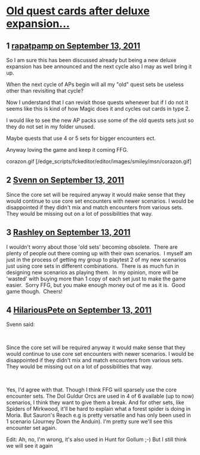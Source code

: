 # [Old quest cards after deluxe expansion...](https://community.fantasyflightgames.com/topic/53091-old-quest-cards-after-deluxe-expansion/)

## 1 [rapatpamp on September 13, 2011](https://community.fantasyflightgames.com/topic/53091-old-quest-cards-after-deluxe-expansion/?do=findComment&comment=527543)

So I am sure this has been discussed already but being a new deluxe expansion has bee announced and the next cycle also I may as well bring it up.

When the next cycle of APs begin will all my "old" quest sets be useless other than revisiting that cycle?

Now I understand that I can revisit those quests whenever but if I do not it seems like this is kind of how Magic does it and cycles out cards in type 2.

I would like to see the new AP packs use some of the old quests sets just so they do not set in my folder unused.

Maybe quests that use 4 or 5 sets for bigger encounters ect.

Anyway loving the game and keep it coming FFG.

corazon.gif [/edge_scripts/fckeditor/editor/images/smiley/msn/corazon.gif]

## 2 [Svenn on September 13, 2011](https://community.fantasyflightgames.com/topic/53091-old-quest-cards-after-deluxe-expansion/?do=findComment&comment=527544)

Since the core set will be required anyway it would make sense that they would continue to use core set encounters with newer scenarios. I would be disappointed if they didn't mix and match encounters from various sets. They would be missing out on a lot of possibilities that way.

## 3 [Rashley on September 13, 2011](https://community.fantasyflightgames.com/topic/53091-old-quest-cards-after-deluxe-expansion/?do=findComment&comment=527567)

I wouldn't worry about those 'old sets' becoming obsolete.  There are plenty of people out there coming up with their own scenarios.  I myself am just in the process of getting my group to playtest 2 of my new scenarios just using core sets in different combinations.  There is as much fun in designing new scenarios as playing them.  In my opinion, more will be 'wasted' with buying more than 1 copy of each set just to make the game easier.  Sorry FFG, but you make enough money out of me as it is.  Good game though.  Cheers!

## 4 [HilariousPete on September 13, 2011](https://community.fantasyflightgames.com/topic/53091-old-quest-cards-after-deluxe-expansion/?do=findComment&comment=527578)

Svenn said:

 

Since the core set will be required anyway it would make sense that they would continue to use core set encounters with newer scenarios. I would be disappointed if they didn't mix and match encounters from various sets. They would be missing out on a lot of possibilities that way.

 

Yes, I'd agree with that. Though I think FFG will sparsely use the core encounter sets. The Dol Guldur Orcs are used in 4 of 6 available (up to now) scenarios, I think they want to give them a break. And for other sets, like Spiders of Mirkwood, it'll be hard to explain what a forest spider is doing in Moria. But Sauron's Reach e.g is pretty versatile and has only been used in 1 scenario (Journey Down the Anduin). I'm pretty sure we'll see this encounter set again.

Edit: Ah, no, I'm wrong, it's also used in Hunt for Gollum ;-) But I still think we will see it again

 

